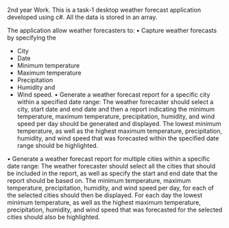 2nd year Work.
This is a task-1 desktop weather forecast application developed using c#. All the data is stored in an array.

The application allow weather forecasters to:
• Capture weather forecasts by specifying the
- City
- Date
- Minimum temperature
- Maximum temperature
- Precipitation
- Humidity and
- Wind speed.
• Generate a weather forecast report for a specific city within a specified date range: The
weather forecaster should select a city, start date and end date and then a report indicating
the minimum temperature, maximum temperature, precipitation, humidity, and wind
speed per day should be generated and displayed. The lowest minimum temperature, as
well as the highest maximum temperature, precipitation, humidity, and wind speed that
was forecasted within the specified date range should be highlighted.

• Generate a weather forecast report for multiple cities within a specific date range: The
weather forecaster should select all the cities that should be included in the report, as well
as specify the start and end date that the report should be based on. The minimum
temperature, maximum temperature, precipitation, humidity, and wind speed per day, for
each of the selected cities should then be displayed. For each day the lowest minimum
temperature, as well as the highest maximum temperature, precipitation, humidity, and
wind speed that was forecasted for the selected cities should also be highlighted.
